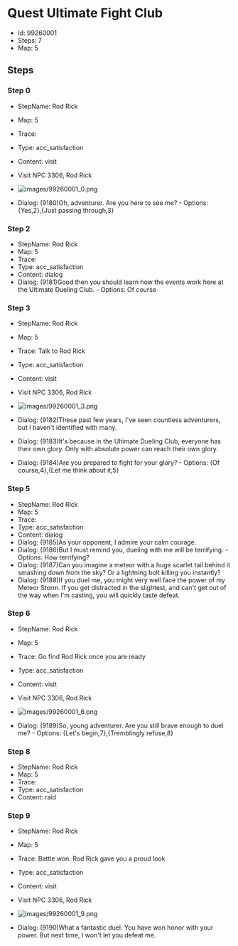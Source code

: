 # Quest Ultimate Fight Club

- Id: 99260001
- Steps: 7
- Map: 5

## Steps

### Step 0
- StepName:  Rod Rick
- Map:  5
- Trace:  
- Type:  acc_satisfaction
- Content:  visit
- Visit NPC 3306, Rod Rick

- ![images/99260001_0.png](images/99260001_0.png)
- Dialog: (9180)Oh, adventurer. Are you here to see me? - Options: {Yes,2},{Just passing through,3}


### Step 2
- StepName:  Rod Rick
- Map:  5
- Trace:  
- Type:  acc_satisfaction
- Content:  dialog
- Dialog: (9181)Good then you should learn how the events work here at the Ultimate Dueling Club. - Options: Of course


### Step 3
- StepName:  Rod Rick
- Map:  5
- Trace:  Talk to Rod Rick
- Type:  acc_satisfaction
- Content:  visit
- Visit NPC 3306, Rod Rick

- ![images/99260001_3.png](images/99260001_3.png)
- Dialog: (9182)These past few years, I've seen countless adventurers, but I haven't identified with many.
- Dialog: (9183)It's because in the Ultimate Dueling Club, everyone has their own glory. Only with absolute power can reach their own glory. 
- Dialog: (9184)Are you prepared to fight for your glory? - Options: {Of course,4},{Let me think about it,5}


### Step 5
- StepName:  Rod Rick
- Map:  5
- Trace:  
- Type:  acc_satisfaction
- Content:  dialog
- Dialog: (9185)As your opponent, I admire your calm courage.
- Dialog: (9186)But I must remind you, dueling with me will be terrifying. - Options: How terrifying?
- Dialog: (9187)Can you imagine a meteor with a huge scarlet tail behind it smashing down from the sky? Or a lightning bolt killing you instantly?
- Dialog: (9188)If you duel me, you might very well face the power of my Meteor Storm. If you get distracted in the slightest, and can't get out of the way when I'm casting, you will quickly taste defeat.


### Step 6
- StepName:  Rod Rick
- Map:  5
- Trace:  Go find Rod Rick once you are ready
- Type:  acc_satisfaction
- Content:  visit
- Visit NPC 3306, Rod Rick

- ![images/99260001_6.png](images/99260001_6.png)
- Dialog: (9189)So, young adventurer. Are you still brave enough to duel me? - Options: {Let's begin,7},{Tremblingly refuse,8}


### Step 8
- StepName:  Rod Rick
- Map:  5
- Trace:  
- Type:  acc_satisfaction
- Content:  raid


### Step 9
- StepName:  Rod Rick
- Map:  5
- Trace:  Battle won. Rod Rick gave you a proud look
- Type:  acc_satisfaction
- Content:  visit
- Visit NPC 3306, Rod Rick

- ![images/99260001_9.png](images/99260001_9.png)
- Dialog: (9190)What a fantastic duel. You have won honor with your power. But next time, I won't let you defeat me.


